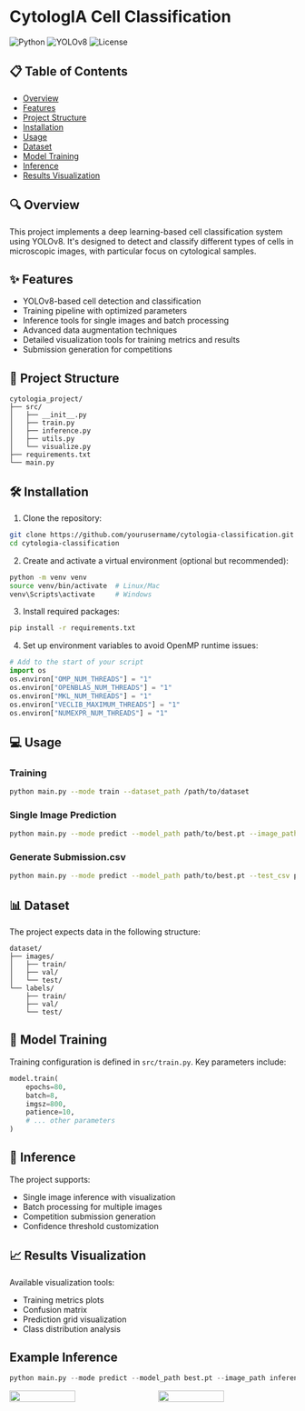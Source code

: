# CytologIA Cell Classification

![Python](https://img.shields.io/badge/python-3.8%2B-blue)
![YOLOv8](https://img.shields.io/badge/YOLOv8-latest-brightgreen)
![License](https://img.shields.io/badge/license-MIT-green)

## 📋 Table of Contents
- [Overview](#overview)
- [Features](#features)
- [Project Structure](#project-structure)
- [Installation](#installation)
- [Usage](#usage)
- [Dataset](#dataset)
- [Model Training](#model-training)
- [Inference](#inference)
- [Results Visualization](#results-visualization)

## 🔍 Overview
This project implements a deep learning-based cell classification system using YOLOv8. It's designed to detect and classify different types of cells in microscopic images, with particular focus on cytological samples.

## ✨ Features
- YOLOv8-based cell detection and classification
- Training pipeline with optimized parameters
- Inference tools for single images and batch processing
- Advanced data augmentation techniques
- Detailed visualization tools for training metrics and results
- Submission generation for competitions

## 📁 Project Structure
```
cytologia_project/
├── src/
│   ├── __init__.py
│   ├── train.py
│   ├── inference.py
│   ├── utils.py
│   └── visualize.py
├── requirements.txt
└── main.py
```

## 🛠️ Installation

1. Clone the repository:
```bash
git clone https://github.com/yourusername/cytologia-classification.git
cd cytologia-classification
```

2. Create and activate a virtual environment (optional but recommended):
```bash
python -m venv venv
source venv/bin/activate  # Linux/Mac
venv\Scripts\activate     # Windows
```

3. Install required packages:
```bash
pip install -r requirements.txt
```

4. Set up environment variables to avoid OpenMP runtime issues:
```python
# Add to the start of your script
import os
os.environ["OMP_NUM_THREADS"] = "1"
os.environ["OPENBLAS_NUM_THREADS"] = "1"
os.environ["MKL_NUM_THREADS"] = "1"
os.environ["VECLIB_MAXIMUM_THREADS"] = "1"
os.environ["NUMEXPR_NUM_THREADS"] = "1"
```

## 💻 Usage

### Training
```bash
python main.py --mode train --dataset_path /path/to/dataset
```

### Single Image Prediction
```bash
python main.py --mode predict --model_path path/to/best.pt --image_path path/to/image.jpg
```

### Generate Submission.csv
```bash
python main.py --mode predict --model_path path/to/best.pt --test_csv path/to/test.csv --test_dir path/to/test/images
```

## 📊 Dataset
The project expects data in the following structure:
```
dataset/
├── images/
│   ├── train/
│   ├── val/
│   └── test/
└── labels/
    ├── train/
    ├── val/
    └── test/
```


## 🚀 Model Training
Training configuration is defined in `src/train.py`. Key parameters include:

```python
model.train(
    epochs=80,
    batch=8,
    imgsz=800,
    patience=10,
    # ... other parameters
)
```

## 🔮 Inference
The project supports:
- Single image inference with visualization
- Batch processing for multiple images
- Competition submission generation
- Confidence threshold customization

## 📈 Results Visualization
Available visualization tools:
- Training metrics plots
- Confusion matrix
- Prediction grid visualization
- Class distribution analysis

## Example Inference
```python
python main.py --mode predict --model_path best.pt --image_path inference.jpg
```
<div style="display: flex; justify-content: space-between;"> <img src="https://github.com/user-attachments/assets/654081b6-6d53-4492-aa2d-ebb186558808" width="48%" /> <img src="https://github.com/user-attachments/assets/1e158714-ed77-4e66-867d-675b15e85311" width="48%" /> </div>
